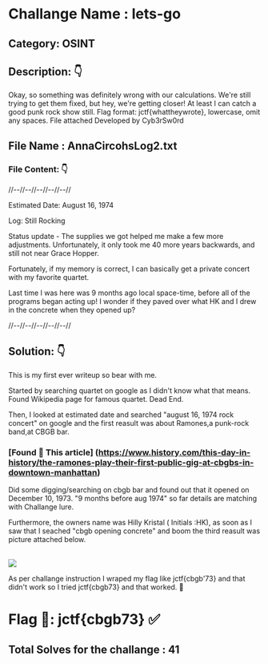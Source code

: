 # Challange Name :  lets-go

## Category: OSINT 

## Description: 👇

Okay, so something was definitely wrong with our calculations.
We're still trying to get them fixed, but hey, we're getting closer!
At least I can catch a good punk rock show still.
Flag format: jctf{whattheywrote}, lowercase, omit any spaces.
File attached
Developed by Cyb3rSw0rd

## File Name : AnnaCircohsLog2.txt

### File Content: 👇

//--//--//--//--//--//

Estimated Date: August 16, 1974

Log: Still Rocking

Status update - The supplies we got helped me make a few more adjustments.
Unfortunately, it only took me 40 more years backwards, and still not near Grace Hopper.

Fortunately, if my memory is correct, I can basically get a private concert with my favorite quartet.

Last time I was here was 9 months ago local space-time, before all of the programs began acting up! I wonder if they paved over what HK and I drew in the concrete when they opened up?

//--//--//--//--//--//


## Solution: 👇

This is my first ever writeup so bear with me. 

Started by searching quartet on google as I didn't know what that means. Found Wikipedia page for famous quartet. Dead End. 

Then, I looked at estimated date and searched "august 16, 1974 rock concert" on google and the first reasult was about Ramones,a punk-rock band,at CBGB bar.

### [Found 🔗 This article] (https://www.history.com/this-day-in-history/the-ramones-play-their-first-public-gig-at-cbgbs-in-downtown-manhattan)

Did some digging/searching on cbgb bar and found out that it opened on December 10, 1973. "9 months before aug 1974" so far details are matching with Challange lure.

Furthermore, the owners name was Hilly Kristal ( Initials :HK), as soon as I saw that I seached "cbgb opening concrete" and boom the third reasult was picture attached below. 

<br>

<img src="https://upload.wikimedia.org/wikipedia/commons/thumb/8/8e/CBGB_%2773_%28Manhattan%2C_New_York%29_P001.jpg/1200px-CBGB_%2773_%28Manhattan%2C_New_York%29_P001.jpg?20171030002227">

<br>

As per challange instruction I wraped my flag like jctf{cbgb'73} and that didn't work so I tried jctf{cbgb73} and that worked. 🎉 


# Flag 🚩: jctf{cbgb73} ✅

## Total Solves for the challange  : 41

